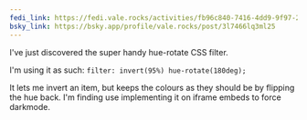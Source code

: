 ```yaml
---
fedi_link: https://fedi.vale.rocks/activities/fb96c840-7416-4dd9-9f97-296c1e27801f
bsky_link: https://bsky.app/profile/vale.rocks/post/3l7466lq3ml25
---
```


I've just discovered the super handy hue-rotate CSS filter.

I'm using it as such:
`filter: invert(95%) hue-rotate(180deg);`

It lets me invert an item, but keeps the colours as they should be by flipping the hue back. I'm finding use implementing it on iframe embeds to force darkmode.
